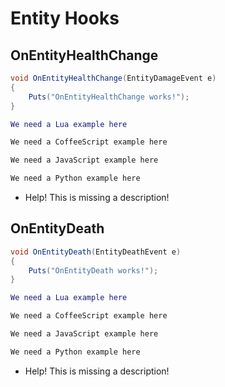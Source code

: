 # Entity Hooks

## OnEntityHealthChange

``` csharp
void OnEntityHealthChange(EntityDamageEvent e)
{
    Puts("OnEntityHealthChange works!");
}
```

``` lua
We need a Lua example here
```

``` coffeescript
We need a CoffeeScript example here
```

``` javascript
We need a JavaScript example here
```

``` python
We need a Python example here
```

 * Help! This is missing a description!

## OnEntityDeath

``` csharp
void OnEntityDeath(EntityDeathEvent e)
{
    Puts("OnEntityDeath works!");
}
```

``` lua
We need a Lua example here
```

``` coffeescript
We need a CoffeeScript example here
```

``` javascript
We need a JavaScript example here
```

``` python
We need a Python example here
```

 * Help! This is missing a description!
